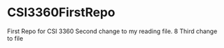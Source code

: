 # CSI3360FirstRepo
First Repo for CSI 3360
Second change to my reading file. 8
Third change to file
